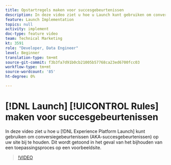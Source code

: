 ```yaml
---
title: Opstartregels maken voor succesgebeurtenissen
description: In deze video ziet u hoe u Launch kunt gebruiken om conversiegebeurtenissen (AKA-succesgebeurtenissen) op uw site bij te houden. Dit wordt weergegeven als u een toepassingsproces bijhoudt op een voorbeeldsite.
feature: Launch Implementation
topics: null
activity: implement
doc-type: feature video
team: Technical Marketing
kt: 3591
role: "Developer, Data Engineer"
level: Beginner
translation-type: tm+mt
source-git-commit: f3b3fa7d91b0cb21005b57768ca23ed6700fcc03
workflow-type: tm+mt
source-wordcount: '85'
ht-degree: 0%

---
```



# [!DNL Launch] [!UICONTROL Rules] maken voor succesgebeurtenissen

In deze video ziet u hoe u [!DNL Experience Platform Launch] kunt gebruiken om conversiegebeurtenissen (AKA-succesgebeurtenissen) op uw site bij te houden. Dit wordt getoond in het geval van het bijhouden van een toepassingsproces op een voorbeeldsite.

>[!VIDEO](https://video.tv.adobe.com/v/28778/?quality=12)

